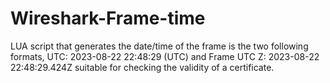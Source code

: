 # Wireshark-Frame-time
LUA script that generates the date/time of the frame is the two following formats, UTC: 2023-08-22 22:48:29 (UTC) and Frame UTC Z: 2023-08-22 22:48:29.424Z suitable for checking the validity of a certificate. 
